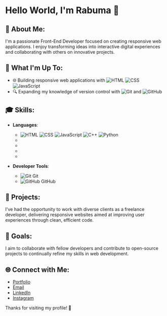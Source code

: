 # Hello World, I'm Rabuma 👋

## 💫 About Me:
I'm a passionate Front-End Developer focused on creating responsive web applications. I enjoy transforming ideas into interactive digital experiences and collaborating with others on innovative projects.

## 🚀 What I'm Up To:
- 🌐 Building responsive web applications with 
  ![HTML](https://img.icons8.com/color/48/000000/html-5.png) 
  ![CSS](https://img.icons8.com/color/48/000000/css3.png) 
  ![JavaScript](https://img.icons8.com/color/48/000000/javascript.png)
- 🔍 Expanding my knowledge of version control with 
  ![Git](https://img.icons8.com/color/48/000000/git.png) 
  and 
  ![GitHub](https://img.icons8.com/color/48/000000/github.png)

## 🎓 Skills:
- **Languages**:
  - ![HTML](https://img.icons8.com/color/48/000000/html-5.png) ![CSS](https://img.icons8.com/color/48/000000/css3.png) ![JavaScript](https://img.icons8.com/color/48/000000/javascript.png) ![C++](https://img.icons8.com/color/48/000000/c-plus-plus-logo.png) ![Python](https://img.icons8.com/color/48/000000/python.png)
  - 
  - 
  - 
  - 
  
- **Developer Tools**:
  - ![Git](https://img.icons8.com/color/48/000000/git.png) Git
  - ![GitHub](https://img.icons8.com/color/48/000000/github.png) GitHub

## 📂 Projects:
I've had the opportunity to work with diverse clients as a freelance developer, delivering responsive websites aimed at improving user experiences through clean, efficient code.

## 🎯 Goals:
I aim to collaborate with fellow developers and contribute to open-source projects to continually refine my skills in web development.

## 🌐 Connect with Me:
- [Portfolio](http://rabumaabraham.github.io/)
- [Email](mailto:iamrabuma@gmail.com)
- [LinkedIn](https://www.linkedin.com/in/rabuma/)
- [Instagram](https://www.instagram.com/_rabuma/)

Thanks for visiting my profile! 🚀
